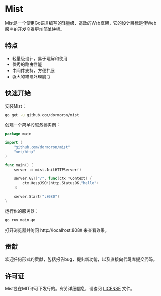 # Mist

Mist是一个使用Go语言编写的轻量级、高效的Web框架，它的设计目标是使Web服务的开发变得更加简单快捷。

## 特点

- 轻量级设计，易于理解和使用
- 优秀的路由性能
- 中间件支持，方便扩展
- 强大的错误处理能力

## 快速开始

安装Mist：

```bash
go get -u github.com/dormoron/mist
```
创建一个简单的服务器实例：
``` go
package main

import (
    "github.com/dormoron/mist"
    "net/http"
)

func main() {
    server := mist.InitHTTPServer()
    
    server.GET("/", func(ctx *Context) {
		ctx.RespJSON(http.StatusOK,"hello")
	})
	
    server.Start(":8080")
}
```
运行你的服务器：
```bash
go run main.go
```
打开浏览器并访问 http://localhost:8080 来查看效果。

## 贡献
欢迎任何形式的贡献，包括报告bug，提出新功能，以及直接向代码库提交代码。

## 许可证
Mist是在MIT许可下发行的。有关详细信息，请查阅 [LICENSE](LICENSE) 文件。

